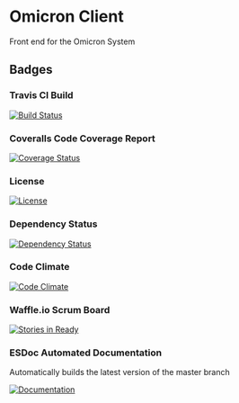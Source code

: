 # Omicron Client #

Front end for the Omicron System

## Badges ##

### Travis CI Build ###

[![Build Status](https://travis-ci.org/MichalKononenko/OmicronServer.svg?branch=master)](https://travis-ci.org/MichalKononenko/OmicronServer)

### Coveralls Code Coverage Report ###

[![Coverage Status](https://coveralls.io/repos/MichalKononenko/OmicronClient/badge.svg?branch=master&service=github)](https://coveralls.io/github/MichalKononenko/OmicronClient?branch=master)

### License ###

[![License](https://img.shields.io/badge/License-GNU%20GPL%20v3-blue.svg)](https://www.gnu.org/licenses/gpl-3.0.en.html)

### Dependency Status ###

[![Dependency Status](https://david-dm.org/MichalKononenko/OmicronClient.svg)](https://david-dm.org/MichalKononenko/OmicronClient)

### Code Climate ###

[![Code Climate](https://codeclimate.com/github/MichalKononenko/OmicronClient/badges/gpa.svg)](https://codeclimate.com/github/MichalKononenko/OmicronClient)

### Waffle.io Scrum Board ###

[![Stories in Ready](https://badge.waffle.io/MichalKononenko/OmicronClient.svg?label=ready&title=Ready)](http://waffle.io/MichalKononenko/OmicronClient)

### ESDoc Automated Documentation ###
Automatically builds the latest version of the master branch

[![Documentation](https://doc.esdoc.org/github.com/MichalKononenko/OmicronClient/badge.svg)](https://doc.esdoc.org/github.com/MichalKononenko/OmicronClient/)
